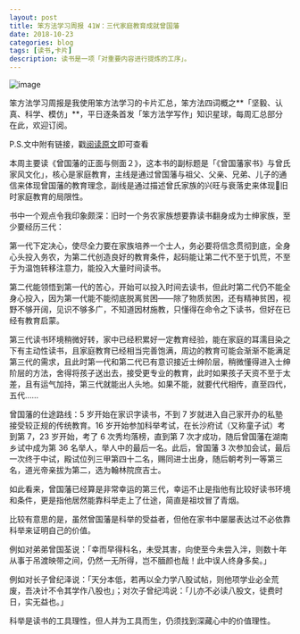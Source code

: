 ```yaml
---
layout: post
title: 笨方法学习周报 41W：三代家庭教育成就曾国藩
date: 2018-10-23
categories: blog
tags: [读书,卡片]
description: 读书是一项「对重要内容进行提炼的工序」。
---
```


![image](http://upload-images.jianshu.io/upload_images/32598-bacd8e6df69041ea?imageMogr2/auto-orient/strip%7CimageView2/2/w/1240)

笨方法学习周报是我使用笨方法学习的卡片汇总，笨方法四词概之**「坚毅、认真、科学、模仿」**，平日逐条首发「笨方法学写作」知识星球，每周汇总部分在此，欢迎订阅。

P.S.文中附有链接，戳[阅读原文](https://www.jianshu.com/nb/25728012)即可查看


本周主要读《曾国藩的正面与侧面２》，这本书的副标题是「《曾国藩家书》与曾氏家风文化」，核心是家庭教育，主线是通过曾国藩与祖父、父亲、兄弟、儿子的通信来体现曾国藩的教育理念，副线是通过描述曾氏家族的兴旺与衰落史来体现旧时家庭教育的局限性。

书中一个观点令我印象颇深：旧时一个务农家族想要靠读书翻身成为士绅家族，至少要经历三代：

第一代下定决心，使尽全力要在家族培养一个士人，务必要将信念贯彻到底，全身心头投入务农，为第二代创造良好的教育条件，起码能让第二代不至于饥荒，不至于为温饱转移注意力，能投入大量时间读书。

第二代能领悟到第一代的苦心，开始可以投入时间去读书，但此时第二代仍不能全身心投入，因为第一代能不能彻底脱离贫困——除了物质贫困，还有精神贫困，视野不够开阔，见识不够多广，不知道因材施教，只懂得在命令之下读书，但好在已经有教育启蒙。

第三代读书环境稍微好转，家中已经积累好一定教育经验，能在家庭的耳濡目染之下有主动性读书，且家庭教育已经相当完善饱满，周边的教育可能会渐渐不能满足第三代的需求，且此时第一代和第二代已有意识接近士绅阶层，稍微懂得进入士绅阶层的方法，舍得将孩子送出去，接受更专业的教育，此时如果孩子天资不至于太差，且有运气加持，第三代就能出人头地。如果不能，就要代代相传，直至四代，五代……

曾国藩的仕途路线：5 岁开始在家识字读书，不到 7 岁就进入自己家开办的私塾接受较正规的传统教育。16 岁开始参加科举考试，在长沙府试（又称童子试）考到第 7，23 岁开始，考了 6 次秀均落榜，直到第 7 次才成功，随后曾国藩在湖南乡试中成为第 36 名举人，举人中的最后一名。此后，曾国藩 3 次参加会试，最后一次终于中试，殿试位列三甲第四十二名，赐同进士出身，随后朝考列一等第三名，道光帝亲拔为第二，选为翰林院庶吉士。

如此看来，曾国藩已经算是非常幸运的第三代，幸运不止是指他有比较好读书环境和条件，更是指他居然能靠科举走上了仕途，简直是祖坟冒了青烟。

比较有意思的是，虽然曾国藩是科举的受益者，但他在家书中屡屡表达过不必依靠科举来证明自己的价值。

例如对弟弟曾国荃说：「幸而早得科名，未受其害，向使至今未尝入泮，则数十年从事于吊渡映带之间，仍然一无所得，岂不腼颜也哉！此中误人终身多矣。」

例如对长子曾纪泽说：「天分本低，若再以全力学八股试帖，则他项学业必全荒废，吾决计不令其学作八股也」；对次子曾纪鸿说：「儿亦不必读八股文，徒费时日，实无益也。」

科举是读书的工具理性，但人并为工具而生，仍须找到深藏心中的价值理性。